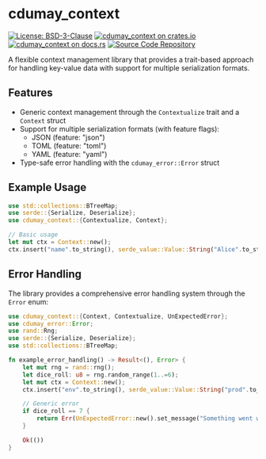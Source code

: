 # cdumay_context

[![License: BSD-3-Clause](https://img.shields.io/badge/license-BSD--3--Clause-blue)](./LICENSE)
[![cdumay_context on crates.io](https://img.shields.io/crates/v/cdumay_context)](https://crates.io/crates/cdumay_context)
[![cdumay_context on docs.rs](https://docs.rs/cdumay_context/badge.svg)](https://docs.rs/cdumay_context)
[![Source Code Repository](https://img.shields.io/badge/Code-On%20GitHub-blue?logo=GitHub)](https://github.com/cdumay/cdumay_context)

A flexible context management library that provides a trait-based approach for handling
key-value data with support for multiple serialization formats.

## Features

- Generic context management through the `Contextualize` trait and a `Context` struct
- Support for multiple serialization formats (with feature flags):
  - JSON (feature: "json")
  - TOML (feature: "toml")
  - YAML (feature: "yaml")
- Type-safe error handling with the `cdumay_error::Error` struct

## Example Usage

```rust
use std::collections::BTreeMap;
use serde::{Serialize, Deserialize};
use cdumay_context::{Contextualize, Context};

// Basic usage
let mut ctx = Context::new();
ctx.insert("name".to_string(), serde_value::Value::String("Alice".to_string()));

```

## Error Handling

The library provides a comprehensive error handling system through the `Error` enum:

```rust
use cdumay_context::{Context, Contextualize, UnExpectedError};
use cdumay_error::Error;
use rand::Rng;
use serde::{Serialize, Deserialize};
use std::collections::BTreeMap;

fn example_error_handling() -> Result<(), Error> {
    let mut rng = rand::rng();
    let dice_roll: u8 = rng.random_range(1..=6);
    let mut ctx = Context::new();
    ctx.insert("env".to_string(), serde_value::Value::String("prod".to_string()));

    // Generic error
    if dice_roll == 7 {
        return Err(UnExpectedError::new().set_message("Something went wrong".to_string()).set_details(ctx::dump()).into());
    }

    Ok(())
}
```
